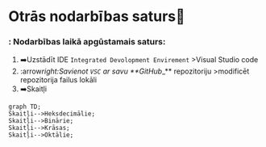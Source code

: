 # Otrās nodarbības saturs:pushpin:

### : Nodarbības laikā apgūstamais saturs:

1. :arrow_right:Uzstādīt IDE `Integrated Devolopment Envirement` >Visual Studio code
2. :arrow*right:Savienot `VSC` ar savu \*\**_GitHub_\_\*\* repozitoriju >modificēt repozitorija failus lokāli
3. :arrow_right:Skaitļi

```mermaid
graph TD;
Skaitļi-->Heksdecimālie;
Skaitļi-->Binārie;
Skaitļi-->Krāsas;
Skaitļi-->Oktālie;

```
